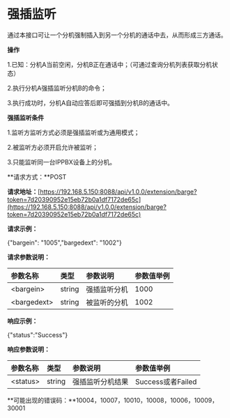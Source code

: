 # 强插监听

通过本接口可让一个分机强制插入到另一个分机的通话中去，从而形成三方通话。

**操作**

1.已知：分机A当前空闲，分机B正在通话中；（可通过查询分机列表获取分机状态）

2.执行分机A强插监听分机B的命令；

3.执行成功时，分机A自动应答后即可强插到分机B的通话中。

**强插监听条件**

1.监听方监听方式必须是强插监听或为通用模式；

2.被监听方必须开启允许被监听；

3.只能监听同一台IPPBX设备上的分机。

**请求方式：**POST

**请求地址：**[https://192.168.5.150:8088/api/v1.0.0/extension/barge?token=7d20390952e15eb72b0a1df7172de65c](https://192.168.5.150:8088/api/v1.0.0/extension/barge?token=7d20390952e15eb72b0a1df7172de65c)

**请求示例：**

{"bargein": "1005","bargedext": "1002"}

**请求参数说明：**

| 参数名称 | 类型 | 参数说明 | 参数值举例 |
| :--- | :--- | :--- | :--- |
| &lt;bargein&gt; | string | 强插监听分机 | 1000 |
| &lt;bargedext&gt; | string | 被监听的分机 | 1002 |

**响应示例：**

{"status":"Success"}

**响应参数说明：**

| 参数名称 | 类型 | 参数说明 | 参数值举例 |
| :--- | :--- | :--- | :--- |
| &lt;status&gt; | string | 强插监听分机结果 | Success或者Failed |

**可能出现的错误码：**10004，10007，10010，10008，10006，10009，30001

